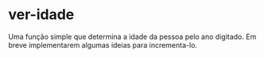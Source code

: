 # ver-idade
Uma função simple que determina a idade da pessoa pelo ano digitado.
Em breve implementarem algumas ideias para incrementa-lo.

